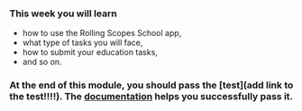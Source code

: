### This week you will learn 
* how to use the Rolling Scopes School app,
* what type of tasks you will face,  
* how to submit your education tasks, 
* and so on.  


### At the end of this module, you should pass the [test](add link to the test!!!!). The [documentation](https://docs.app.rs.school/#/) helps you successfully pass it.

